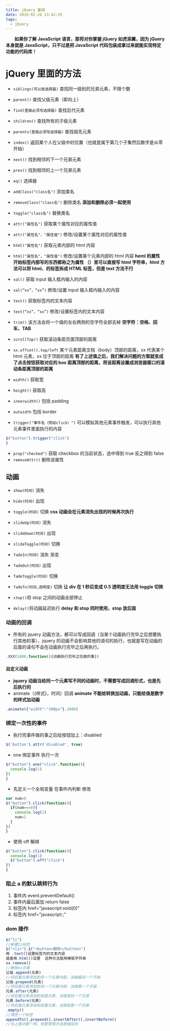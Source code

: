 ```yaml
---
title: jQuery 基础
date: 2019-02-26 13:42:29
tags:
  - jQuery
---
```


&#160; &#160; &#160; &#160;**如果你了解 JavaScript 语言，那将对你掌握 jQuery 如虎添翼，因为 jQuery 本身就是 JavaScript，只不过是把 JavaScript 代码包装成拿过来就能实现特定功能的代码库！**

<!-- more -->

# jQuery 里面的方法

- `siblings(可以放选择器)` 查找同一级别的兄弟元素，不限个数
- `parent()` 查找父级元素（即向上）
- `find(里面必须写选择器)` 查找后代元素
- `children()` 查找所有的子级元素
- `parents(里面必须写选择器)` 查找祖先元素
- `index()` 返回某个人在父级中的位置（也就是属于第几个子集然后数字是从零开始）
- `next()` 找到相邻的下一个兄弟元素
- `prev()` 找到相邻的上一个兄弟元素
- `eq()` 选择器
- `addClass("class名")` 添加类名
- `removeClass("class名")` 删除类名
  **添加和删除必须一起使用**
- `toggle("class名")` 替换类名
- `attr("属性名")` 获取某个属性对应的属性值
- `attr("属性名"，"属性值")` 修改/设置某个属性对应的属性值
- `html("属性名")` 获取元素内部的 html 内容
- `html("属性名"，"属性值")` 修改/设置某个元素内部的 html 内容
  **heml 的属性 开始标签内部写的东西都称之为属性 （）里可以直接写 html 字符串，html 方法可以将 html、的标签拆成 HTML 标签，但是 text 方法不行**
- `val()` 获取 input 输入框内输入的内容
- `val(“xx”，“xx”)` 修改/设置 input 输入框内输入的内容
- `text()` 获取标签内的文本内容
- `text(“xx”，“xx”)` 修改/设置标签内的文本内容
- `trim()` 该方法会将一个值的左右两侧的空字符全部去掉
  **空字符：空格、回车、TAB**

- `scrollTop()` 获取滚动条距页面顶部的距离
- `xx.offset().top/left` 某个元素距离文档（body）顶部的距离，xx 代表某个 html 元素，xx 位于顶部的距离
  **有了上述值之后，我们解决问题的方案就变成了点击按钮获取对应的 box 距离顶部的距离，将该距离设置成浏览器窗口的滚动条距离顶部的距离**
- `width()` 获取宽
- `height()` 获取高
- `innerwidth()` 包括 padding
- `outwidth` 包括 border
- `trigger("事件名（例如click）")` 可以模拟其他元素事件触发，可以执行其他元素事件里面执行的内容

```js
$("button").trigger("click")
}
```

- `prop("checked")` 获取 checkbox 的当前状态，选中得到 true 反之得到 false
- `removeAttr()` 删除该属性

## 动画

- `show(时间)` 消失
- `hide(时间)` 出现
- `toggle(时间)` 切换
  **css 动画会在元素消失出现的时候再次执行**
- `slideUp(时间)` 消失
- `slideDown(时间)` 出现
- `slideToggle(时间)` 切换
- `fadeIn(时间)` 消失 渐变
- `fadeOut(时间)` 出现
- `fadeToggle(时间)` 切换
- `fadeTo(时间,透明度)` 切换
  **让 div 在 1 秒后变成 0.5 透明度无法用 toggle 切换**

- `stop()`将 stop 之间的动画全部停止
- `delay()`将动画延迟执行
  **delay 和 stop 同时使用，stop 放后面**

### 动画的回调

- 所有的 jquery 动画方法，都可以写成回调（当某个动画执行完毕之后想要执行其他的事），jquery 的动画不会影响其他的语句的执行，也就是写在动画的后面的语句不会在动画执行完毕之后再执行。

```js
.XXX(1000,function(){动画执行完毕之后做的事})
```

#### 自定义动画

- **jquery 动画当给同一个元素写不同的动画时，不需要写成回调形式，也是先后执行的**
- animate（{样式}，时间）回调
  **animate 不能给转换加动画，只能给值是数字的样式加动画**

```js
.animate({"width":"100px"},1000)
```

### 绑定一次性的事件

- 执行完事件做的事之后给按钮加上：disabled

```js
$('button').attr('disabled', true)
```

- one 绑定事件 执行一次

```js
$("button").one("click",function(){
  console.log(1)
})
}
```

- 先定义一个全局变量 在事件内判断 修改

```js
var num=0
$("button").click(function(){
  if(num===0){
    console.log(1)
    num=1
  }
})
}
```

- 使用 off 解绑

```js
$("button").click(function(){
  console.log(1)
  $("button").off("click")
})
}
```

### 阻止 a 的默认跳转行为

1. 事件内 event.preventDefault()
2. 事件内最后面加 return false
3. 标签内 href="javascript:void(0)"
4. 标签内 href="javascript:;"

### dom 操作

```js
$("li")
//新建li标签
$("<li>"),$("<button>删除</button>")
用 .text()设置标签内的文本内容
或者用.html()设置  这种方法能用模板字符串
xx.remove()
//删除xx元素
父级.append(元素)
//将后面元素添加到另一个元素内部，当做最后一个子级
父级.prepend(元素)
//将后面元素添加到另一个元素内部，当做第一个子级
元素.after(元素)
//将后面元素添加到前面元素，当做其后一个兄弟
元素.before(元素)
//将后面元素添加到前面元素，当做前面一个兄弟
.empty()
//清空一个标签
appendTo(),prepend(),insertAfter(),insertBefore()
//与上面功能一样，但是使用方法是相反的
```
